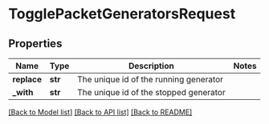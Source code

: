 # TogglePacketGeneratorsRequest

## Properties
Name | Type | Description | Notes
------------ | ------------- | ------------- | -------------
**replace** | **str** | The unique id of the running generator | 
**_with** | **str** | The unique id of the stopped generator | 

[[Back to Model list]](../README.md#documentation-for-models) [[Back to API list]](../README.md#documentation-for-api-endpoints) [[Back to README]](../README.md)


